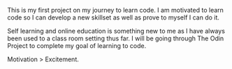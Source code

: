 This is my first project on my journey to learn code. I am motivated to learn code so I can develop a new skillset as well as prove to myself I can do it. 

Self learning and online education is something new to me as I have always been used to a class room setting thus far. I will be going through The Odin Project to complete my goal of learning to code. 

Motivation > Excitement. 